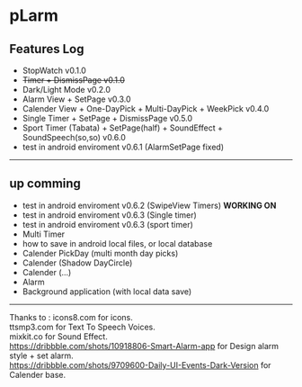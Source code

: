 # pLarm

## Features Log
 - StopWatch v0.1.0
 - <del>Timer + DismissPage v0.1.0</del>
 - Dark/Light Mode v0.2.0
 - Alarm View + SetPage v0.3.0
 - Calender View + One-DayPick + Multi-DayPick + WeekPick v0.4.0
 - Single Timer + SetPage + DismissPage v0.5.0
 - Sport Timer (Tabata) + SetPage(half) + SoundEffect + SoundSpeech(so,so) v0.6.0
 - test in android enviroment v0.6.1 (AlarmSetPage fixed)
 
 
____________________________________

 ## up comming
 - test in android enviroment v0.6.2 (SwipeView Timers) <b>WORKING ON</b>
 - test in android enviroment v0.6.3 (Single timer) 
 - test in android enviroment v0.6.3 (sport timer)
 - Multi Timer
 - how to save in android local files, or local database
 - Calender PickDay (multi month day picks)
 - Calender (Shadow DayCircle)
 - Calender (...)
 - Alarm 
 - Background application (with local data save)


_____________________________________
Thanks to :
    icons8.com for icons.<br/>
    ttsmp3.com for Text To Speech Voices.<br/>
    mixkit.co for Sound Effect.<br/>
    https://dribbble.com/shots/10918806-Smart-Alarm-app  for Design alarm style + set alarm.<br/>
    https://dribbble.com/shots/9709600-Daily-UI-Events-Dark-Version for Calender base.<br/> 

